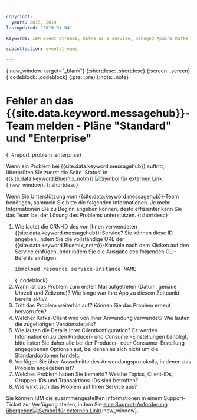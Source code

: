 ```yaml
---

copyright:
  years: 2015, 2019
lastupdated: "2019-04-04"

keywords: IBM Event Streams, Kafka as a service, managed Apache Kafka

subcollection: eventstreams

---
```


{:new_window: target="_blank"}
{:shortdesc: .shortdesc}
{:screen: .screen}
{:codeblock: .codeblock}
{:pre: .pre}
{:note: .note}

# Fehler an das {{site.data.keyword.messagehub}}-Team melden - Pläne "Standard" und "Enterprise"
{: #report_problem_enterprise}


Wenn ein Problem bei {{site.data.keyword.messagehub}} auftritt, überprüfen Sie zuerst die Seite 'Status' in [{{site.data.keyword.Bluemix_notm}} ![Symbol für externen Link](../../icons/launch-glyph.svg "Symbol für externen Link")](https://cloud.ibm.com/status?selected=status){:new_window}.
{: shortdesc}

Wenn Sie Unterstützung vom {{site.data.keyword.messagehub}}-Team benötigen, sammeln Sie bitte die folgenden Informationen. Je mehr Informationen Sie zu Beginn angeben können, desto effizienter kann Sie das Team bei der Lösung des Problems unterstützen.
{:shortdesc}

1. Wie lautet die CRN-ID des von Ihnen verwendeten {{site.data.keyword.messagehub}}-Service?  Sie können diese ID angeben, indem Sie die vollständige URL der {{site.data.keyword.Bluemix_notm}}-Konsole nach dem Klicken auf den Service einfügen, oder indem Sie die Ausgabe des folgenden CLI-Befehls einfügen:<br/>
   <pre class="pre">
   ibmcloud resource service-instance NAME
   </pre>
	{: codeblock}
2. Wann ist das Problem zum ersten Mal aufgetreten (Datum, genaue Uhrzeit und Zeitzone)?
   Wie lange war Ihre App zu diesem Zeitpunkt bereits aktiv?
3. Tritt das Problem weiterhin auf? Können Sie das Problem erneut hervorrufen?
4. Welcher Kafka-Client wird von Ihrer Anwendung verwendet? Wie lauten die zugehörigen Versionsdetails?
5. Wie lauten die Details Ihrer Clientkonfiguration? Es werden Informationen zu den Producer- und Consumer-Einstellungen benötigt, bitte listen Sie daher alle bei der Producer- oder Consumer-Erstellung angegebenen Optionen auf, bei denen es sich nicht um die Standardoptionen handelt.
6. Verfügen Sie über Ausschnitte des Anwendungsprotokolls, in denen das Problem angegeben ist?
7. Welches Problem haben Sie bemerkt? Welche Topics, Client-IDs, Gruppen-IDs und
   Transaktions-IDs sind betroffen?
8. Wie wirkt sich das Problem auf Ihren Service aus?

Sie können IBM die zusammengestellten Informationen in einem Support-Ticket zur Verfügung stellen, indem Sie [eine Support-Anforderung übergeben![Symbol für externen Link](../../icons/launch-glyph.svg "Symbol für externen Link")](/docs/get-support?topic=get-support-getting-customer-support#using-avatar){:new_window}.










